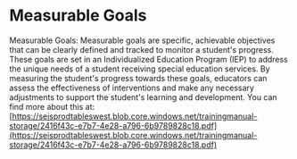 # Measurable Goals
Measurable Goals: Measurable goals are specific, achievable objectives that can be clearly defined and tracked to monitor a student's progress. These goals are set in an Individualized Education Program (IEP) to address the unique needs of a student receiving special education services. By measuring the student's progress towards these goals, educators can assess the effectiveness of interventions and make any necessary adjustments to support the student's learning and development.
You can find more about this at: [https://seisprodtableswest.blob.core.windows.net/trainingmanual-storage/2416f43c-e7b7-4e28-a796-6b9789828c18.pdf](https://seisprodtableswest.blob.core.windows.net/trainingmanual-storage/2416f43c-e7b7-4e28-a796-6b9789828c18.pdf)